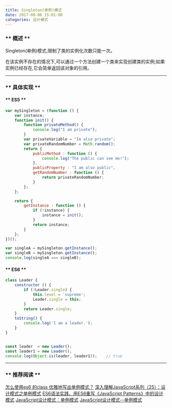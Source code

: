 ```yaml
---
title: Singleton(单例)模式
date: 2017-08-06 15:01:00
categories: 设计模式
---
```


### ** 概述 **

Singleton(单例)模式,限制了类的实例化次数只能一次。

在该实例不存在的情况下,可以通过一个方法创建一个类来实现创建类的实例;如果实例已经存在,它会简单返回该对象的引用。

**************

### ** 具体实现 **

#### ** ES5 **

```javascript
var mySingleton = (function () {
    var instance;
    function init() {
        function privateMethod() {
            console.log("I am private");
        }
        var privateVariable = "Im also private";
        var privateRandomNumber = Math.random();
        return {
            publicMethod : function () {
                console.log("The public can see me!");
            },
            publicProperty : "I am also public",
            getRandomNumber : function () {
                return privateRandomNumber;
            }
        };
    };

    return {
        getInstance : function () {
            if (!instance) {
                instance = init();
            }
            return instance;
        }
    };
})();

var singleA = mySingleton.getInstance();
var singleB = mySingleton.getInstance();
console.log(singleA === singleB);

```

#### ** ES6 **

```javascript
class Leader {
    constructor () {
        if (!Leader.single) {
            this.level = 'supreme';
            Leader.single = this;
        }
        return Leader.single;
    }
    toString() {
        console.log('I am a leader.');
    }
}


const leader  = new Leader();
const leader1 = new Leader();
console.log(Object.is(leader, leader1));    // true
```
**************

### ** 推荐阅读 **

[怎么使用es6 的class 优雅地写出单例模式？](https://segmentfault.com/q/1010000007116553/a-1020000007117024)
[深入理解JavaScript系列（25）：设计模式之单例模式](http://www.cnblogs.com/TomXu/archive/2012/02/20/2352817.html)
[ES6语法实践，用ES6重写《JavaScript Patterns》中的设计模式](https://cnodejs.org/topic/5565b4a77d4c64752effb5dd)
[JavaScript设计模式：单例模式](http://www.zcfy.cc/article/javascript-design-patterns-the-singleton-918.html)
[JavaScript设计模式--单例模式](http://www.alloyteam.com/2012/10/common-javascript-design-patterns/)

